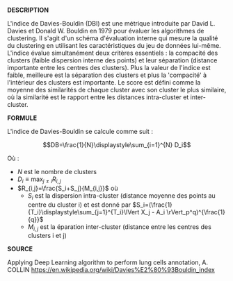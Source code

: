 **DESCRIPTION** 

L'indice de Davies-Bouldin (DBI) est une métrique introduite par David L. Davies et Donald W. Bouldin en 1979 pour évaluer les algorithmes de clustering. Il s'agit d'un schéma d'évaluation interne qui mesure la qualité du clustering en utilisant les caractéristiques du jeu de données lui-même.
L'indice évalue simultanément deux critères essentiels : la compacité des clusters (faible dispersion interne des points) et leur séparation (distance importante entre les centres des clusters). Plus la valeur de l'indice est faible, meilleure est la séparation des clusters et plus la 'compacité' à l'intérieur des clusters est importante.
Le score est défini comme la moyenne des similarités de chaque cluster avec son cluster le plus similaire, où la similarité est le rapport entre les distances intra-cluster et inter-cluster.

**FORMULE** 

L'indice de Davies-Bouldin se calcule comme suit :

$$DB=\frac{1}{N}\displaystyle\sum_{i=1}^{N} D_i$$

Où : 

- $N$ est le nombre de clusters
- $D_i \equiv \displaystyle\max_{j\neq i} R_{i,j}$
- $R_{i,j}=\frac{S_i+S_j}{M_{i,j}}$ où
  - $S_i$ est la dispersion intra-cluster (distance moyenne des points au centre du cluster i) et est donné par
$S_i=(\frac{1}{T_i}\displaystyle\sum_{j=1}^{T_i}\lVert X_j - A_i \rVert_p^q)^{\frac{1}{q}}$
  - $M_{i,j}$ est la éparation inter-cluster (distance entre les centres des clusters i et j)

**SOURCE**

Applying Deep Learning algorithm to perform lung cells annotation, A. COLLIN
https://en.wikipedia.org/wiki/Davies%E2%80%93Bouldin_index 

